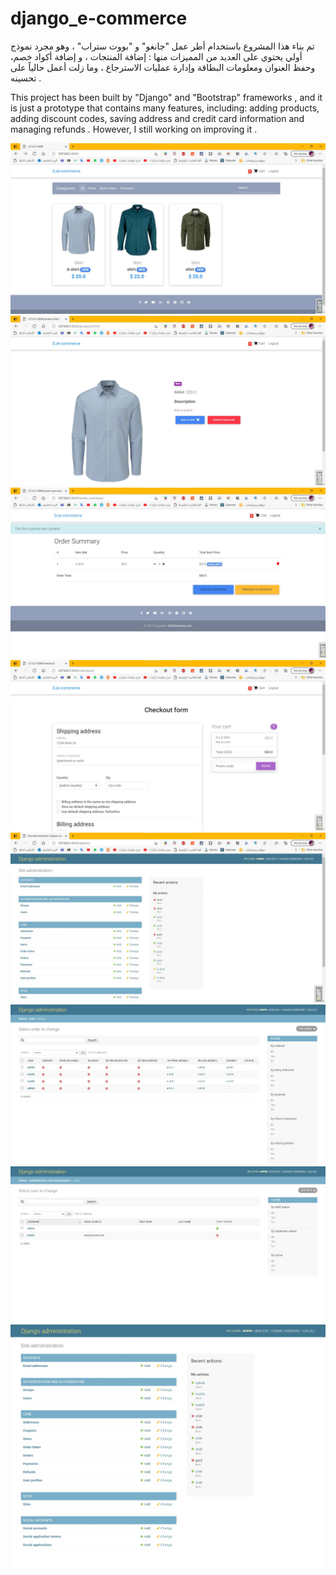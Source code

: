 # django_e-commerce

تم بناء هذا المشروع باستخدام أطر عمل "جانغو" و "بووت ستراب" ، وهو مجرد نموذج أولي يحتوي على العديد من المميزات منها : إضافة المنتجات ، و إضافة أكواد خصم، وحفظ العنوان ومعلومات البطاقة وإدارة عمليات الاسترجاع ، وما زلت أعمل حالياً على تحسينه .

This project has been built by "Django" and "Bootstrap" frameworks , and it is just a prototype that contains many features, including: adding products, adding discount codes, saving address and credit card information and managing refunds . However, I still working on improving it .

<img src="screenshots صور/Screenshot 2021-05-18 195935.jpg" >
<img src="screenshots صور/Screenshot 2021-05-18 200010.jpg" >
<img src="screenshots صور/Screenshot 2021-05-18 200036.jpg" >
<img src="screenshots صور/Screenshot 2021-05-18 200135.jpg" >
<img src="screenshots صور/Screenshot 2021-05-18 200217.jpg" >
<img src="screenshots صور/1.jpeg" >
<img src="screenshots صور/2.jpeg" >
<img src="screenshots صور/3.jpeg" >
